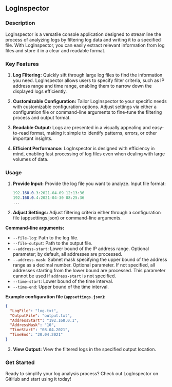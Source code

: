 ## LogInspector

### Description
LogInspector is a versatile console application designed to streamline the process of analyzing logs by filtering log data and writing it to a specified file. With LogInspector, you can easily extract relevant information from log files and store it in a clear and readable format.

### Key Features
1. **Log Filtering:** Quickly sift through large log files to find the information you need. LogInspector allows users to specify filter criteria, such as IP address range and time range, enabling them to narrow down the displayed logs efficiently.
   
2. **Customizable Configuration:** Tailor LogInspector to your specific needs with customizable configuration options. Adjust settings via either a configuration file or command-line arguments to fine-tune the filtering process and output format.

3. **Readable Output:** Logs are presented in a visually appealing and easy-to-read format, making it simple to identify patterns, errors, or other important insights.

4. **Efficient Performance:** LogInspector is designed with efficiency in mind, enabling fast processing of log files even when dealing with large volumes of data.

### Usage
   
1. **Provide Input:** Provide the log file you want to analyze.
   Input file format:

   ```csharp
   192.168.0.3:2021-04-09 12:13:36
   192.168.0.4:2021-04-30 08:25:36
   ...
   
2. **Adjust Settings:** Adjust filtering criteria either through a configuration file (appsettings.json) or command-line arguments.
   
**Command-line arguments:**
- `--file-log`: Path to the log file.
- `--file-output`: Path to the output file.
- `--address-start`: Lower bound of the IP address range. Optional parameter; by default, all addresses are processed.
- `--address-mask`: Subnet mask specifying the upper bound of the address range as a decimal number. Optional parameter. If not specified, all addresses starting from the lower bound are processed. This parameter cannot be used if `address-start` is not specified.
- `--time-start`: Lower bound of the time interval.
- `--time-end`: Upper bound of the time interval.

**Example configuration file (`appsettings.json`):**
```json
{
  "LogFile": "log.txt",
  "OutputFile": "output.txt",
  "AddressStart": "192.168.0.1",
  "AddressMask": "10",
  "TimeStart": "08.04.2021",
  "TimeEnd": "20.04.2021"
}
```
3. **View Output:** View the filtered logs in the specified output location.

### Get Started
Ready to simplify your log analysis process? Check out LogInspector on GitHub and start using it today!

